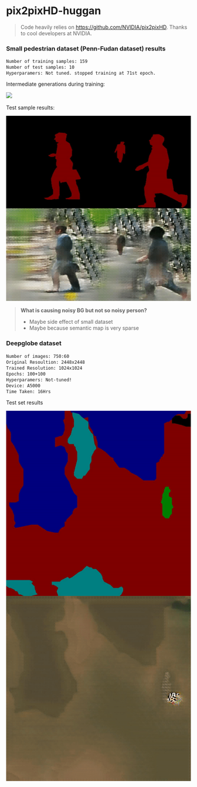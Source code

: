 # pix2pixHD-huggan

> Code heavily relies on https://github.com/NVIDIA/pix2pixHD. Thanks to cool developers at NVIDIA.


### Small pedestrian dataset (Penn-Fudan dataset) results

```
Number of training samples: 159
Number of test samples: 10
Hyperparamers: Not tuned. stopped training at 71st epoch.
```

Intermediate generations during training:

![](./assets/pedestrian_synthesis_training_71ep.gif)

Test sample results:

![](./assets/pedestrian_synthesis_test_159isto10.gif)

> **What is causing noisy BG but not so noisy person?**
> - Maybe side effect of small dataset
> - Maybe because semantic map is very sparse


### Deepglobe dataset

```
Number of images: 750:60
Original Resoultion: 2448x2448
Trained Resolution: 1024x1024
Epochs: 100+100
Hyperparamers: Not-tuned!
Device: A5000
Time Taken: 16Hrs
```

Test set results

![](assets/deepglobe_test_100ep.gif)

